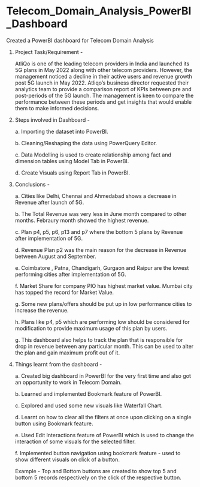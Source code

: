 # Telecom_Domain_Analysis_PowerBI_Dashboard
Created a PowerBI dashboard for Telecom Domain Analysis

1. Project Task/Requirement - 

    AtliQo is one of the leading telecom providers in India and launched its 5G plans in May 2022 along with other telecom providers. However, the management noticed a       decline in their active users and revenue growth post 5G launch in May 2022. Atliqo’s business director requested their analytics team to provide a comparison report     of KPIs between pre and post-periods of the 5G launch. The management is keen to compare the performance between these periods and get insights that would enable         them to make informed decisions.


2. Steps involved in Dashboard - 
    
    a. Importing the dataset into PowerBI.
    
    b. Cleaning/Reshaping the data using PowerQuery Editor.
    
    c. Data Modelling is used to create relationship among fact and dimension tables using Model Tab in PowerBI.
    
    d. Create Visuals using Report Tab in PowerBI. 
    
    
3. Conclusions - 
    
    a. Cities like Delhi, Chennai and Ahmedabad shows a decrease in Revenue after launch of 5G.
    
    b. The Total Revenue was very less in June month compared to other months. Febraury month showed the highest revenue.
    
    c. Plan p4, p5, p6, p13 and p7 where the bottom 5 plans by Revenue after implementation of 5G.
    
    d. Revenue Plan p2 was the main reason for the decrease in Revenue between August and September.
    
    e. Coimbatore , Patna, Chandigarh, Gurgaon and Raipur are the lowest performing cities after implementation of 5G.
    
    f. Market Share for company PIO has highest market value. Mumbai city has topped the record for Market Value.
    
    g. Some new plans/offers should be put up in low performance cities to increase the revenue.
    
    h. Plans like p4, p5 which are performing low should be considered for modification to provide maximum usage of this plan by users.
    
    g. This dashboard also helps to track the plan that is responsible for drop in revenue between any particular month. This can be used to alter the plan and gain          maximum profit out of it.
    
    

5. Things learnt from the dashboard -
   
   a. Created big dashboard in PowerBI for the very first time and also got an opportunity to work in Telecom Domain.
   
   b. Learned and implemented Bookmark feature of PowerBI.
   
   c. Explored and used some new visuals like Waterfall Chart.
   
   d. Learnt on how to clear all the filters at once upon clicking on a single button using Bookmark feature.
   
   e. Used Edit Interactions feature of PowerBI which is used to change the interaction of some visuals for the selected filter.
   
   f. Implemented button navigation using bookmark feature - used to show different visuals on click of a button.
   
      Example - Top and Bottom buttons are created to show top 5 and bottom 5 records respectively on the click of the respective button.
    

